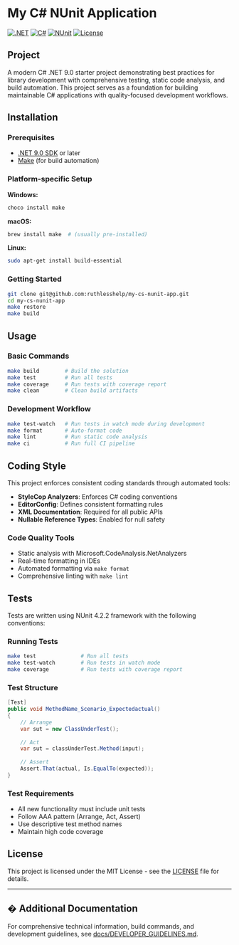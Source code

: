 # My C# NUnit Application

[![.NET](https://img.shields.io/badge/.NET-9.0-blue.svg)](https://dotnet.microsoft.com/download/dotnet/9.0)
[![C#](https://img.shields.io/badge/C%23-latest-blue.svg)](https://docs.microsoft.com/en-us/dotnet/csharp/)
[![NUnit](https://img.shields.io/badge/NUnit-4.2.2-green.svg)](https://nunit.org/)
[![License](https://img.shields.io/badge/license-MIT-blue.svg)](LICENSE)

## Project

A modern C# .NET 9.0 starter project demonstrating best practices for library development with comprehensive testing, static code analysis, and build automation. This project serves as a foundation for building maintainable C# applications with quality-focused development workflows.

## Installation

### Prerequisites
- [.NET 9.0 SDK](https://dotnet.microsoft.com/download/dotnet/9.0) or later
- [Make](https://www.gnu.org/software/make/) (for build automation)

### Platform-specific Setup

**Windows:**
```powershell
choco install make
```

**macOS:**
```bash
brew install make  # (usually pre-installed)
```

**Linux:**
```bash
sudo apt-get install build-essential
```

### Getting Started
```bash
git clone git@github.com:ruthlesshelp/my-cs-nunit-app.git
cd my-cs-nunit-app
make restore
make build
```

## Usage

### Basic Commands
```bash
make build        # Build the solution
make test         # Run all tests
make coverage     # Run tests with coverage report
make clean        # Clean build artifacts
```

### Development Workflow
```bash
make test-watch   # Run tests in watch mode during development
make format       # Auto-format code
make lint         # Run static code analysis
make ci           # Run full CI pipeline
```
## Coding Style

This project enforces consistent coding standards through automated tools:

- **StyleCop Analyzers**: Enforces C# coding conventions
- **EditorConfig**: Defines consistent formatting rules
- **XML Documentation**: Required for all public APIs
- **Nullable Reference Types**: Enabled for null safety

### Code Quality Tools
- Static analysis with Microsoft.CodeAnalysis.NetAnalyzers
- Real-time formatting in IDEs
- Automated formatting via `make format`
- Comprehensive linting with `make lint`

## Tests

Tests are written using NUnit 4.2.2 framework with the following conventions:

### Running Tests
```bash
make test              # Run all tests
make test-watch        # Run tests in watch mode
make coverage          # Run tests with coverage report
```

### Test Structure
```csharp
[Test]
public void MethodName_Scenario_Expectedactual()
{
    // Arrange
    var sut = new ClassUnderTest();
    
    // Act
    var sut = classUnderTest.Method(input);
    
    // Assert
    Assert.That(actual, Is.EqualTo(expected));
}
```

### Test Requirements
- All new functionality must include unit tests
- Follow AAA pattern (Arrange, Act, Assert)
- Use descriptive test method names
- Maintain high code coverage

## License

This project is licensed under the MIT License - see the [LICENSE](LICENSE) file for details.

---

## � Additional Documentation

For comprehensive technical information, build commands, and development guidelines, see [docs/DEVELOPER_GUIDELINES.md](docs/DEVELOPER_GUIDELINES.md).
